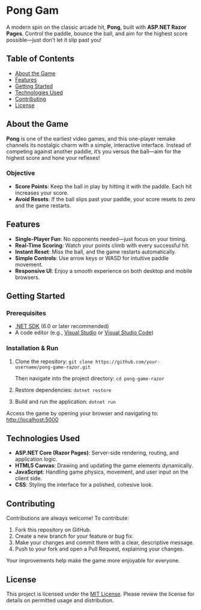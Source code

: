 # Pong Gam

A modern spin on the classic arcade hit, **Pong**, built with **ASP.NET Razor Pages**. Control the paddle, bounce the ball, and aim for the highest score possible—just don’t let it slip past you!

## Table of Contents
- [About the Game](#about-the-game)
- [Features](#features)
- [Getting Started](#getting-started)
- [Technologies Used](#technologies-used)
- [Contributing](#contributing)
- [License](#license)

## About the Game
**Pong** is one of the earliest video games, and this one-player remake channels its nostalgic charm with a simple, interactive interface. Instead of competing against another paddle, it’s you versus the ball—aim for the highest score and hone your reflexes!

### Objective
- **Score Points**: Keep the ball in play by hitting it with the paddle. Each hit increases your score.
- **Avoid Resets**: If the ball slips past your paddle, your score resets to zero and the game restarts.

## Features
- **Single-Player Fun**: No opponents needed—just focus on your timing.
- **Real-Time Scoring**: Watch your points climb with every successful hit.
- **Instant Reset**: Miss the ball, and the game restarts automatically.
- **Simple Controls**: Use arrow keys or WASD for intuitive paddle movement.
- **Responsive UI**: Enjoy a smooth experience on both desktop and mobile browsers.

## Getting Started

### Prerequisites
- [.NET SDK](https://dotnet.microsoft.com/download) (6.0 or later recommended)
- A code editor (e.g., [Visual Studio](https://visualstudio.microsoft.com/) or [Visual Studio Code](https://code.visualstudio.com/))

### Installation & Run
1. Clone the repository:
   `git clone https://github.com/your-username/pong-game-razor.git`
   
   Then navigate into the project directory:
   `cd pong-game-razor`

2. Restore dependencies:
   `dotnet restore`

3. Build and run the application:
   `dotnet run`

Access the game by opening your browser and navigating to:
[http://localhost:5000](http://localhost:5000)

## Technologies Used
- **ASP.NET Core (Razor Pages)**: Server-side rendering, routing, and application logic.
- **HTML5 Canvas**: Drawing and updating the game elements dynamically.
- **JavaScript**: Handling game physics, movement, and user input on the client side.
- **CSS**: Styling the interface for a polished, cohesive look.

## Contributing
Contributions are always welcome! To contribute:
1. Fork this repository on GitHub.
2. Create a new branch for your feature or bug fix.
3. Make your changes and commit them with a clear, descriptive message.
4. Push to your fork and open a Pull Request, explaining your changes.

Your improvements help make the game more enjoyable for everyone.

## License
This project is licensed under the [MIT License](LICENSE). Please review the license for details on permitted usage and distribution.








